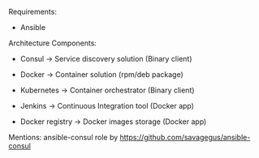 Requirements:
- Ansible

Architecture Components:
- Consul -> Service discovery solution (Binary client)
- Docker -> Container solution (rpm/deb package)
- Kubernetes -> Container orchestrator (Binary client)

- Jenkins -> Continuous Integration tool (Docker app)
- Docker registry -> Docker images storage (Docker app)



Mentions:
ansible-consul role by https://github.com/savagegus/ansible-consul
